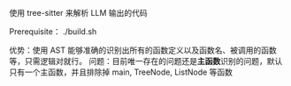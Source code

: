 使用 tree-sitter 来解析 LLM 输出的代码

Prerequisite：
./build.sh

优势：使用 AST 能够准确的识别出所有的函数定义以及函数名、被调用的函数等，只需逻辑对就行。
问题：目前唯一存在的问题还是**主函数**识别的问题，默认只有一个主函数，并且排除掉 main, TreeNode, ListNode 等函数
